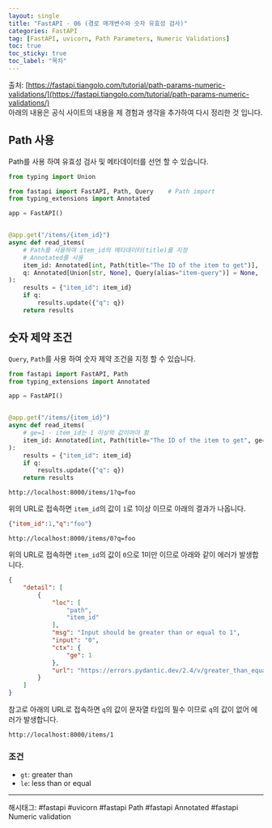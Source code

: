 ```yaml
---
layout: single
title: "FastAPI - 06 (경로 매개변수와 숫자 유효성 검사)"
categories: FastAPI
tag: [FastAPI, uvicorn, Path Parameters, Numeric Validations]
toc: true
toc_sticky: true
toc_label: "목차"
---
```

출처: [https://fastapi.tiangolo.com/tutorial/path-params-numeric-validations/](https://fastapi.tiangolo.com/tutorial/path-params-numeric-validations/)  
아래의 내용은 공식 사이트의 내용을 제 경험과 생각을 추가하여 다시 정리한 것 입니다.

## Path 사용

Path를 사용 하여 유효성 검사 및 메타데이터를 선언 할 수 있습니다.

```python
from typing import Union

from fastapi import FastAPI, Path, Query    # Path import
from typing_extensions import Annotated

app = FastAPI()


@app.get("/items/{item_id}")
async def read_items(
    # Path를 사용하여 item_id의 메타데이터(title)를 지정
    # Annotated를 사용
    item_id: Annotated[int, Path(title="The ID of the item to get")],
    q: Annotated[Union[str, None], Query(alias="item-query")] = None,
):
    results = {"item_id": item_id}
    if q:
        results.update({"q": q})
    return results
```

## 숫자 제약 조건

`Query`, `Path`를 사용 하여 숫자 제약 조건을 지정 할 수 있습니다.

```python
from fastapi import FastAPI, Path
from typing_extensions import Annotated

app = FastAPI()


@app.get("/items/{item_id}")
async def read_items(
    # ge=1 - item_id는 1 이상의 값이어야 함
    item_id: Annotated[int, Path(title="The ID of the item to get", ge=1)], q: str
):
    results = {"item_id": item_id}
    if q:
        results.update({"q": q})
    return results
```

```text
http://localhost:8000/items/1?q=foo
```

위의 URL로 접속하면 `item_id`의 값이 `1`로 1이상 이므로 아래의 결과가 나옵니다.

```json
{"item_id":1,"q":"foo"}
```

```text
http://localhost:8000/items/0?q=foo
```

위의 URL로 접속하면 `item_id`의 값이 `0`으로 1미만 이므로 아래와 같이 에러가 발생합니다.

```json
{
    "detail": [
        {
            "loc": [
                "path",
                "item_id"
            ],
            "msg": "Input should be greater than or equal to 1",
            "input": "0",
            "ctx": {
                "ge": 1
            },
            "url": "https://errors.pydantic.dev/2.4/v/greater_than_equal"
        }
    ]
}
```

참고로 아래의 URL로 접속하면 `q`의 값이 문자열 타입의 필수 이므로 `q`의 값이 없어 에러가 발생합니다.

```text
http://localhost:8000/items/1
```

### 조건

- `gt`: greater than
- `le`: less than or equal

---

해시태그: #fastapi #uvicorn #fastapi Path #fastapi Annotated #fastapi Numeric validation
